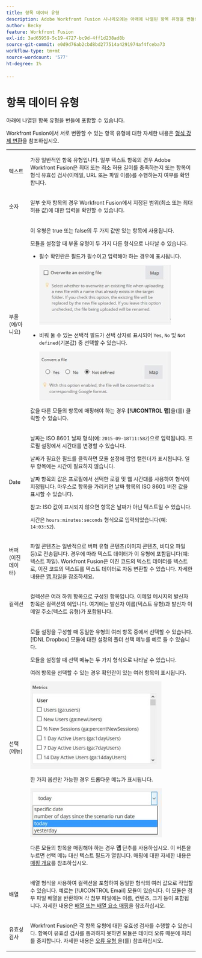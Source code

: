 ```yaml
---
title: 항목 데이터 유형
description: Adobe Workfront Fusion 시나리오에는 아래에 나열된 항목 유형을 번들로 포함할 수 있습니다.
author: Becky
feature: Workfront Fusion
exl-id: 3ad65959-5c19-4727-bc9d-4ff1d238ad8b
source-git-commit: e0d9d76ab2cbd8bd277514a4291974af4fceba73
workflow-type: tm+mt
source-wordcount: '577'
ht-degree: 1%

---
```


# 항목 데이터 유형

아래에 나열된 항목 유형을 번들에 포함할 수 있습니다.

Workfront Fusion에서 서로 변환할 수 있는 항목 유형에 대한 자세한 내용은 [형식 강제 변환](/help/workfront-fusion/references/mapping-panel/data-types/type-coercion.md)을 참조하십시오.

<table style="table-layout:auto">
 <col> 
 <col> 
 <tbody> 
  <tr> 
   <td role="rowheader"> <p>텍스트</p> </td> 
   <td> <p>가장 일반적인 항목 유형입니다. 일부 텍스트 항목의 경우 Adobe Workfront Fusion은 최대 또는 최소 허용 길이를 충족하는지 또는 항목이 형식 유효성 검사(이메일, URL 또는 파일 이름)를 수행하는지 여부를 확인합니다.</p> </td> 
  </tr> 
  <tr> 
   <td role="rowheader"> <p>숫자</p> </td> 
   <td> <p>일부 숫자 항목의 경우 Workfront Fusion에서 지정된 범위(최소 또는 최대 허용 값)에 대한 입력을 확인할 수 있습니다.</p> </td> 
  </tr> 
  <tr> 
   <td role="rowheader"> <p>부울(예/아니요)</p> </td> 
   <td> <p>이 유형은 true 또는 false의 두 가지 값만 있는 항목에 사용됩니다. </p> <p>모듈을 설정할 때 부울 유형이 두 가지 다른 형식으로 나타날 수 있습니다.</p> 
    <ul> 
     <li> <p>필수 확인란은 필드가 필수이고 입력해야 하는 경우에 표시됩니다.</p> <p> <img src="assets/boolean-checkbox-350x158.jpg" style="width: 350;height: 158;"> </p> </li> 
     <li> <p>비워 둘 수 있는 선택적 필드가 선택 상자로 표시되어 <code>Yes</code>, <code>No</code> 및 <code>Not defined</code>(기본값) 중 선택할 수 있습니다.</p> <p> <img src="assets/boolean-convert-file-350x129.jpg" style="width: 350;height: 129;"> </p> </li> 
    </ul> <p>값을 다른 모듈의 항목에 매핑해야 하는 경우 <strong>[!UICONTROL 맵]</strong>을(를) 클릭할 수 있습니다.</p> </td> 
  </tr> 
  <tr> 
   <td role="rowheader"> <p>Date</p> </td> 
   <td> <p>날짜는 ISO 8601 날짜 형식(예: <code>2015-09-18T11:58Z</code>)으로 입력됩니다. 프로필 설정에서 시간대를 변경할 수 있습니다. </p> <p>날짜가 필요한 필드를 클릭하면 모듈 설정에 팝업 캘린더가 표시됩니다. 일부 항목에는 시간이 필요하지 않습니다.</p> <p>날짜 항목의 값은 프로필에서 선택한 로컬 및 웹 시간대를 사용하여 형식이 지정됩니다. 마우스로 항목을 가리키면 날짜 항목의 ISO 8601 버전 값을 표시할 수 있습니다.</p> <p>참고: ISO 값이 표시되지 않으면 항목은 날짜가 아닌 텍스트일 수 있습니다.</p> <p>시간은 <code>hours:minutes:seconds</code> 형식으로 입력되었습니다(예: <code>14:03:52</code>).</p> </td> 
  </tr> 
  <tr> 
   <td role="rowheader"> <p>버퍼(이진 데이터)</p> </td> 
   <td> <p>파일 콘텐츠는 일반적으로 버퍼 유형 콘텐츠(이미지 콘텐츠, 비디오 파일 등)로 전송됩니다. 경우에 따라 텍스트 데이터가 이 유형에 포함됩니다(예: 텍스트 파일). Workfront Fusion은 이진 코드의 텍스트 데이터를 텍스트로, 이진 코드의 텍스트를 텍스트 데이터로 자동 변환할 수 있습니다. 자세한 내용은 <a href="/help/workfront-fusion/create-scenarios/map-data/map-files.md" class="MCXref xref">맵 파일</a>을 참조하세요.</p> </td> 
  </tr> 
  <tr> 
   <td role="rowheader"> <p>컬렉션</p> </td> 
   <td> <p>컬렉션은 여러 하위 항목으로 구성된 항목입니다. 이메일 메시지의 발신자 항목은 컬렉션의 예입니다. 여기에는 발신자 이름(텍스트 유형)과 발신자 이메일 주소(텍스트 유형)가 포함됩니다.</p> </td> 
  </tr> 
  <tr> 
   <td role="rowheader"> <p>선택(메뉴)</p> </td> 
   <td> <p>모듈 설정을 구성할 때 동일한 유형의 여러 항목 중에서 선택할 수 있습니다. [!DNL Dropbox] 모듈에 대한 설정의 폴더 선택 메뉴를 예로 들 수 있습니다. </p> <p>모듈을 설정할 때 선택 메뉴는 두 가지 형식으로 나타날 수 있습니다.</p> <p> <p>여러 항목을 선택할 수 있는 경우 확인란이 있는 여러 항목이 표시됩니다.</p> <p> <img src="assets/image-kb-type-list-multi-350x232.jpg" style="width: 350;height: 232;"> </p> </p> <p>한 가지 옵션만 가능한 경우 드롭다운 메뉴가 표시됩니다.</p> <p> <img src="assets/select-menu-dropdown-350x130.jpg" style="width: 350;height: 130;"> </p> <p>다른 모듈의 항목을 매핑해야 하는 경우 <strong>맵</strong> 단추를 사용하십시오. 이 버튼을 누르면 선택 메뉴 대신 텍스트 필드가 열립니다. 매핑에 대한 자세한 내용은 <a href="/help/workfront-fusion/get-started-with-fusion/understand-fusion/mapping-overview.md" class="MCXref xref">매핑 개요</a>를 참조하십시오.</p> </td> 
  </tr> 
  <tr> 
   <td role="rowheader"> <p>배열</p> </td> 
   <td> <p>배열 형식을 사용하여 컬렉션을 포함하여 동일한 형식의 여러 값으로 작업할 수 있습니다. 예로는 [!UICONTROL Email] 모듈이 있습니다. 이 모듈은 첨부 파일 배열을 반환하며 각 첨부 파일에는 이름, 컨텐츠, 크기 등이 포함됩니다. 자세한 내용은 <a href="/help/workfront-fusion/create-scenarios/map-data/map-an-array.md" class="MCXref xref">배열 또는 배열 요소 매핑</a>을 참조하십시오.</p> </td> 
  </tr> 
  <tr> 
   <td role="rowheader"> <p>유효성 검사</p> </td> 
   <td> <p>Workfront Fusion은 각 항목 유형에 대한 유효성 검사를 수행할 수 있습니다. 항목이 유효성 검사를 통과하지 못하면 모듈은 데이터 오류 때문에 처리를 중지합니다. 자세한 내용은 <a href="/help/workfront-fusion/references/errors/error-processing.md" class="MCXref xref">오류 유형 </a>을(를) 참조하십시오. </p> </td> 
  </tr> 
 </tbody> 
</table>
